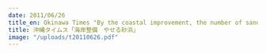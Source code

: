 ```yaml
---
date: 2011/06/26
title_en: Okinawa Times "By the coastal improvement, the number of sand beaches has decreased"
title: 沖縄タイムス「海岸整備　やせる砂浜」
image: "/uploads/t20110626.pdf"
---
```

